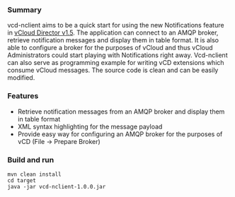 ### Summary
vcd-nclient aims to be a quick start for using the new Notifications feature in [vCloud Director v1.5].
The application can connect to an AMQP broker, retrieve notification messages and display them in table format. It is also able to configure a broker for the purposes of vCloud and thus vCloud Administrators could start playing with Notifications right away. Vcd-nclient can also serve as programming example for writing vCD extensions which consume vCloud messages. The source code is clean and can be easily modified.

### Features
* Retrieve notification messages from an AMQP broker and display them in table format
* XML syntax highlighting for the message payload
* Provide easy way for configuring an AMQP broker for the purposes of vCD (File -> Prepare Broker)

### Build and run
    mvn clean install
    cd target
    java -jar vcd-nclient-1.0.0.jar

  [vCloud Director v1.5]: http://www.vmware.com/products/vcloud-director/overview.html